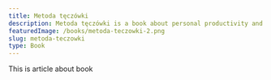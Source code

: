 ```yaml
---
title: Metoda tęczówki
description: Metoda tęczówki is a book about personal productivity and efficiency
featuredImage: /books/metoda-teczowki-2.png
slug: metoda-teczowki
type: Book
---
```


This is article about book